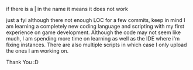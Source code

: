 if there is a | in the name it means it does not work

just a fyi although there not enough LOC for a few commits, keep in mind I am learning a completely new coding language and scripting with my first experience on game development.
Although the code may not seem like much, I am spending more time on learning as well as the IDE where i'm fixing instances.
There are also multiple scripts in which case I only upload the ones I am working on.

Thank You
:D
